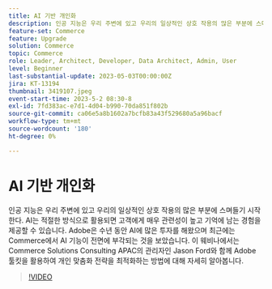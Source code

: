 ```yaml
---
title: AI 기반 개인화
description: 인공 지능은 우리 주변에 있고 우리의 일상적인 상호 작용의 많은 부분에 스며들기 시작한다. AI는 적절한 방식으로 활용되면 고객에게 매우 관련성이 높고 기억에 남는 경험을 제공할 수 있습니다. Adobe은 수년 동안 AI에 많은 투자를 해왔으며 최근에는 Commerce에서 AI 기능이 전면에 부각되는 것을 보았습니다. 이 웨비나에서는 Commerce Solutions Consulting APAC의 관리자인 Jason Ford와 함께 Adobe 툴킷을 활용하여 개인 맞춤화 전략을 최적화하는 방법에 대해 자세히 알아봅니다.
feature-set: Commerce
feature: Upgrade
solution: Commerce
topic: Commerce
role: Leader, Architect, Developer, Data Architect, Admin, User
level: Beginner
last-substantial-update: 2023-05-03T00:00:00Z
jira: KT-13194
thumbnail: 3419107.jpeg
event-start-time: 2023-5-2 08:30-8
exl-id: 7fd383ac-e7d1-4d04-b990-70da851f802b
source-git-commit: ca06e5a8b1602a7bcfb83a43f529680a5a96bacf
workflow-type: tm+mt
source-wordcount: '180'
ht-degree: 0%

---
```


# AI 기반 개인화

인공 지능은 우리 주변에 있고 우리의 일상적인 상호 작용의 많은 부분에 스며들기 시작한다. AI는 적절한 방식으로 활용되면 고객에게 매우 관련성이 높고 기억에 남는 경험을 제공할 수 있습니다. Adobe은 수년 동안 AI에 많은 투자를 해왔으며 최근에는 Commerce에서 AI 기능이 전면에 부각되는 것을 보았습니다. 이 웨비나에서는 Commerce Solutions Consulting APAC의 관리자인 Jason Ford와 함께 Adobe 툴킷을 활용하여 개인 맞춤화 전략을 최적화하는 방법에 대해 자세히 알아봅니다.

>[!VIDEO](https://video.tv.adobe.com/v/3419107/?learn=on)
